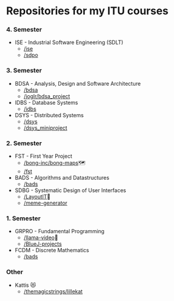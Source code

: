 # Repositories for my ITU courses

### 4. Semester
- ISE - Industrial Software Engineering (SDLT)
  - [/ise](https://github.com/hojelse/ise)
  - [/sdpo](https://github.com/hojelse/sdpo)

### 3. Semester
- BDSA - Analysis, Design and Software Architecture 
  - [/bdsa](https://github.com/hojelse/bdsa)
  - [/joglr/bdsa_project](https://github.com/joglr/bdsa_project)
- IDBS - Database Systems
  - [/idbs](https://github.com/hojelse/idbs)
- DSYS - Distributed Systems
  - [/dsys](https://github.com/hojelse/dsys)
  - [/dsys_miniproject](https://github.com/hojelse/dsys_miniproject)

### 2. Semester
- FST - First Year Project
  - [/bong-inc/bong-maps](https://github.com/bong-inc/bong-maps)🗺
  - [/fst](https://github.com/hojelse/fst)
- BADS - Algorithms and Datastructures
  - [/bads](https://github.com/hojelse/bads)
- SDBG - Systematic Design of User Interfaces
  - [/LayoutIT](https://github.com/hojelse/LayoutIT)🎨
  - [/meme-generator](https://github.com/hojelse/meme-generator)

### 1. Semester
- GRPRO - Fundamental Programming
  - [/llama-video](https://github.com/hojelse/llama-video)🦙
  - [/BlueJ-projects](https://github.com/hojelse/BlueJ-projects)
- FCDM - Discrete Mathematics
  - [/bads](https://github.com/hojelse/bads)

### Other
- Kattis 😻
  - [/themagicstrings/lillekat](https://github.com/themagicstrings/lillekat)
